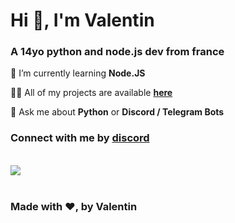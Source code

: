 
<div >

# Hi 👋, I'm Valentin

### A 14yo python and node.js dev from france
<p>

 🌱 I’m currently learning **Node.JS**

 👨‍💻 All of my projects are available [**here**](https://github.com/ValentinLvrr?tab=repositories)

 💬 Ask me about **Python** or **Discord / Telegram Bots**
</p>

### Connect with me by [**discord**](https://discord.com/users/768049100238225418)
<br>
<img src="https://skillicons.dev/icons?i=python,nodejs,raspberrypi,vscode&theme=dark&perline=10">
<br><br>

### Made with ❤, by Valentin
</div>